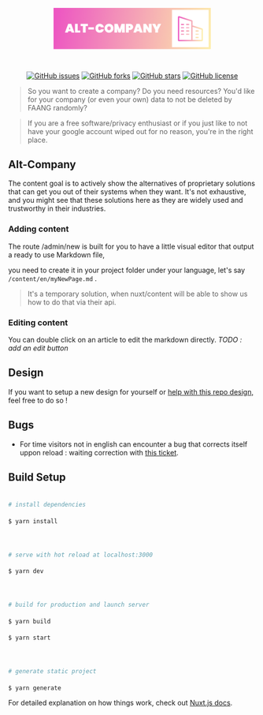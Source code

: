 <p  align="center"><img  align="center"  style="width:320px"  src="./assets/logo/logo_smaller.png"/></p>

<br/>
  
<p  align="center">
<a  href="https://github.com/Mikaleb/Alt-Company/issues"><img  alt="GitHub issues"  src="https://img.shields.io/github/issues/Mikaleb/Alt-Company"></a>
<a  href="https://github.com/Mikaleb/Alt-Company/network"><img  alt="GitHub forks"  src="https://img.shields.io/github/forks/Mikaleb/Alt-Company"></a>
<a  href="https://github.com/Mikaleb/Alt-Company/stargazers"><img  alt="GitHub stars"  src="https://img.shields.io/github/stars/Mikaleb/Alt-Company"></a>
<a  href="https://github.com/Mikaleb/Alt-Company"><img  alt="GitHub license"  src="https://img.shields.io/github/license/Mikaleb/Alt-Company"></a>
</p>

> So you want to create a company? Do you need resources? You'd like for your company (or even your own) data to not be deleted by FAANG randomly?

> If you are a free software/privacy enthusiast or if you just like to not have your google account wiped out for no reason, you're in the right place.

## Alt-Company

The content goal is to actively show the alternatives of proprietary solutions that can get you out of their systems when they want. It's not exhaustive, and you might see that these solutions here as they are widely used and trustworthy in their industries.

### Adding content

The route /admin/new is built for you to have a little visual editor that output a ready to use Markdown file,

you need to create it in your project folder under your language, let's say `/content/en/myNewPage.md` .

> It's a temporary solution, when nuxt/content will be able to show us how to do that via their api.

### Editing content

You can double click on an article to edit the markdown directly.
_TODO : add an edit button_

## Design

If you want to setup a new design for yourself or [help with this repo design,](https://github.com/Mikaleb/Alt-Company/compare) feel free to do so !

## Bugs

- For time visitors not in english can encounter a bug that corrects itself uppon reload : waiting correction with [this ticket](https://github.com/nuxt-community/i18n-module/issues/1060).

## Build Setup

```bash

# install dependencies

$ yarn install



# serve with hot reload at localhost:3000

$ yarn dev



# build for production and launch server

$ yarn build

$ yarn start



# generate static project

$ yarn generate

```

For detailed explanation on how things work, check out [Nuxt.js docs](https://nuxtjs.org).
